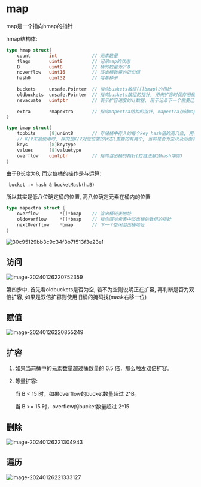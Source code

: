 # map

map是一个指向hmap的指针

hmap结构体:

``` go
type hmap struct{
    count 		int 			// 元素数量
    flags		uint8			// 记录map的状态
    B			uint8			// 桶的数量为2^B
    noverflow	uint16			// 溢出桶数量的近似值
    hash0		uint32			// 哈希种子
    
    buckets		unsafe.Pointer	// 指向buskets数组([]bmap)的指针
    oldbuckets	unsafe.Pointer	// 指向buskets数组的指针, 用来扩容时保存旧桶, 非扩容时为空
    nevacuate	uintptr			// 表示扩容进度的计数器, 用于记录下一个需要迁移的旧桶
    
    extra		*mapextra		// 指向mapextra结构的指针, mapextra存储map中的溢出桶
}
```

``` go
type bmap struct{
    topbits 	[8]unint8		// 存储桶中存入的每个key hash值的高八位, 用于定位在桶中的位置
    // K/V未被使用时, 存的是K/V对应位置的状态(重要的有两个, 当前是否为空以及后面有没有元素)
    keys		[8]keytype		
    values		[8]valuetype
    overflow	uintptr			// 指向溢出桶的指针(拉链法解决hash冲突)
}
```

由于B长度为8, 而定位桶的操作是与运算:

` bucket := hash & bucketMask(h.B)`

所以其实是低八位确定桶的位置, 高八位确定元素在桶内的位置

``` go
type mapextra struct {
	overflow		*[]*bmap	// 溢出桶链表地址
	oldoverflow 	*[]*bmap	// 指向旧哈希表中溢出桶的数组的指针
	nextOverflow 	*bmap		// 下一个空闲溢出桶地址
}
```

![30c95129bb3c9c34f3b7f513f3e23e1](F:\Note\实习冲刺\语言\Go\map.assets\30c95129bb3c9c34f3b7f513f3e23e1.jpg)

## 访问

![image-20240126220752359](F:\Note\实习冲刺\语言\Go\map.assets\image-20240126220752359.png)

第四步中, 首先看oldbuckets是否为空, 若不为空则说明正在扩容, 再判断是否为双倍扩容, 如果是双倍扩容则使用旧桶的掩码找(mask右移一位)

## 赋值

![image-20240126220855249](F:\Note\实习冲刺\语言\Go\map.assets\image-20240126220855249.png)

## 扩容

1. 如果当前桶中的元素数量超过桶数量的 6.5 倍，那么触发双倍扩容。

2. 等量扩容:

   当 B < 15 时，如果overflow的bucket数量超过 2^B。

   当 B >= 15 时，overflow的bucket数量超过 2^15



## 删除

![image-20240126221304943](F:\Note\实习冲刺\语言\Go\map.assets\image-20240126221304943.png)

## 遍历 

![image-20240126221333127](F:\Note\实习冲刺\语言\Go\map.assets\image-20240126221333127.png)